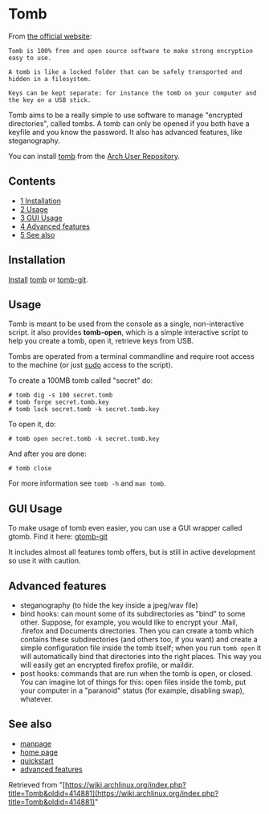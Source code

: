 # Tomb

From [the official website](http://tomb.dyne.org/):

	Tomb is 100% free and open source software to make strong encryption easy to use.

	A tomb is like a locked folder that can be safely transported and hidden in a filesystem.

	Keys can be kept separate: for instance the tomb on your computer and the key on a USB stick.

Tomb aims to be a really simple to use software to manage "encrypted directories", called tombs. A tomb can only be opened if you both have a keyfile and you know the password. It also has advanced features, like steganography.

You can install [tomb](https://aur.archlinux.org/packages/tomb/) from the [Arch User Repository](/index.php/Arch_User_Repository "Arch User Repository").

## Contents

*   [1 Installation](#Installation)
*   [2 Usage](#Usage)
*   [3 GUI Usage](#GUI_Usage)
*   [4 Advanced features](#Advanced_features)
*   [5 See also](#See_also)

## Installation

[Install](/index.php/Install "Install") [tomb](https://aur.archlinux.org/packages/tomb/) or [tomb-git](https://aur.archlinux.org/packages/tomb-git/).

## Usage

Tomb is meant to be used from the console as a single, non-interactive script. it also provides **tomb-open**, which is a simple interactive script to help you create a tomb, open it, retrieve keys from USB.

Tombs are operated from a terminal commandline and require root access to the machine (or just [sudo](/index.php/Sudo "Sudo") access to the script).

To create a 100MB tomb called "secret" do:

```
# tomb dig -s 100 secret.tomb
# tomb forge secret.tomb.key
# tomb lock secret.tomb -k secret.tomb.key

```

To open it, do:

```
# tomb open secret.tomb -k secret.tomb.key

```

And after you are done:

```
# tomb close

```

For more information see `tomb -h` and `man tomb`.

## GUI Usage

To make usage of tomb even easier, you can use a GUI wrapper called gtomb. Find it here: [gtomb-git](https://aur.archlinux.org/packages/gtomb-git/)

It includes almost all features tomb offers, but is still in active development so use it with caution.

## Advanced features

*   steganography (to hide the key inside a jpeg/wav file)
*   bind hooks: can mount some of its subdirectories as "bind" to some other. Suppose, for example, you would like to encrypt your .Mail, .firefox and Documents directories. Then you can create a tomb which contains these subdirectories (and others too, if you want) and create a simple configuration file inside the tomb itself; when you run `tomb open` it will automatically bind that directories into the right places. This way you will easily get an encrypted firefox profile, or maildir.
*   post hooks: commands that are run when the tomb is open, or closed. You can imagine lot of things for this: open files inside the tomb, put your computer in a "paranoid" status (for example, disabling swap), whatever.

## See also

*   [manpage](http://tomb.dyne.org/manual.html)
*   [home page](http://tomb.dyne.org/)
*   [quickstart](https://github.com/dyne/Tomb/wiki/Quickstart)
*   [advanced features](https://github.com/dyne/Tomb/wiki/Advancedfeatures)

Retrieved from "[https://wiki.archlinux.org/index.php?title=Tomb&oldid=414881](https://wiki.archlinux.org/index.php?title=Tomb&oldid=414881)"